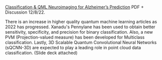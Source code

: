 [Classification & QML Neuroimaging for Alzheimer’s Prediction](https://www.chemicalqdevice.com/classification-qml-neuroimaging-for-alzheimers-prediction) PDF + Discussion 12/8/22.

There is an increase in higher quality quantum machine learning articles as 2022 has progressed. Xanadu's Pennylane has been used to obtain better sensitivity, specificity, and precision for binary classification. Also, a new PVM (Projection-valued measure) has been developed for Multiclass classification. Lastly, 3D Scalable Quantum Convolutional Neural Networks (sQCNN-3D) are expected to play a leading role in point cloud data classification. (Slide deck attached)
